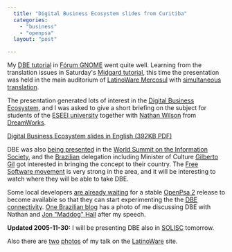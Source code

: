 ```yaml
---
  title: "Digital Business Ecosystem slides from Curitiba"
  categories: 
    - "business"
    - "openpsa"
  layout: "post"

---
```

My [DBE tutorial][1] in [F&oacute;rum GNOME][2] went quite well. Learning from the translation issues in Saturday's [Midgard tutorial][3], this time the presentation was held in the main auditorium of [LatinoWare Mercosul][4] with [simultaneous translation][5].

The presentation generated lots of interest in the [Digital Business Ecosystem][6], and I was asked to give a short briefing on the subject for students of the [ESEEI university][7] together with [Nathan Wilson][8] from [DreamWorks][9].

[Digital Business Ecosystem slides in English (392KB PDF)](/files/OpenPsa_DBE_20051127-en.pdf)

DBE was also [being presented][11] in the [World Summit on the Information Society][10], and the [Brazilian][13] delegation including Minister of Culture [Gilberto Gil][12] got interested in bringing the concept to their country. The [Free Software movement][14] is very strong in the area, and it will be interesting to watch where they will be able to take DBE.

Some local developers [are already waiting][15] for a stable [OpenPsa 2][16] release to become available so that they can start experimenting the the [DBE connectivity][17]. [One Brazilian blog][18] has a photo of me discussing DBE with Nathan and [Jon "Maddog" Hall][19] after my speech.

__Updated 2005-11-30:__ I will be presenting DBE also in [SOLISC][20] tomorrow.

Also there are [two][21] [photos][23] of my talk on the [LatinoWare][22] site.

[1]: http://bergie.iki.fi/blog/going-to-forum-gnome/
[2]: http://www.forumgnome.com.br/
[3]: http://bergie.iki.fi/blog/midgard-slides-from-curitiba/
[4]: http://www.latinoware.org/mercosul/modules/wfchannel/
[5]: http://en.wikipedia.org/wiki/Interpreting#Simultaneous_interpreting
[6]: http://www.digitalecosystem.org/
[7]: http://www.eseei.edu.br/
[8]: http://www.collectivesource.com/
[9]: http://www.dreamworks.com/
[10]: http://www.itu.int/wsis/
[11]: http://www.digitalecosystem.org/Members/aenglishx/eventsfolder/worldsummit/view
[12]: http://en.wikipedia.org/wiki/Gilberto_Gil
[13]: http://en.wikipedia.org/wiki/Brazil
[14]: http://www.softwarelivre.org/
[15]: http://bergie.iki.fi/blog/midgard-slides-from-curitiba/#68fa4fc72516ec176e3f35ee1f42982a
[16]: http://www.openpsa.org/
[17]: http://bergie.iki.fi/blog/networked-project-management-with-dbe/
[18]: http://tirloni.blogspot.com/2005/11/latinoware-2005.html
[19]: http://en.wikipedia.org/wiki/John_maddog_Hall
[20]: http://www.solisc.org.br/
[21]: http://www.latinoware.org/mercosul/modules/xcgal/displayimage.php?pid=618&fullsize=1
[22]: http://www.latinoware.org/mercosul/
[23]: http://www.latinoware.org/mercosul/modules/xcgal/displayimage.php?pid=648&album=12&pos=16